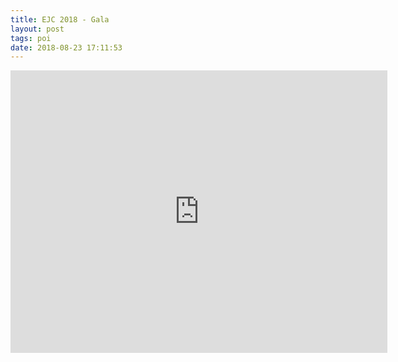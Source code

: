 ```yaml
---
title: EJC 2018 - Gala
layout: post
tags: poi
date: 2018-08-23 17:11:53
---
```

<iframe width="603" height="452" src="https://www.youtube.com/embed/z9gcelEDOMQ" frameborder="0" allowfullscreen="true"></iframe>
